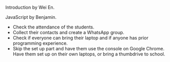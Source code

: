 Introduction by Wei En.

JavaScript by Benjamin.

* Check the attendance of the students.
* Collect their contacts and create a WhatsApp group.
* Check if everyone can bring their laptop and if anyone has prior programming experience.
* Skip the set up part and have them use the console on Google Chrome. Have them set up on their own laptops, or bring a thumbdrive to school.
